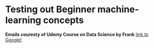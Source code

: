 # Testing out Beginner machine-learning concepts

**Emails couresty of Udemy Course on Data Science by Frank**
[link to Google!](https://www.udemy.com/course/data-science-and-machine-learning-with-python-hands-on/)